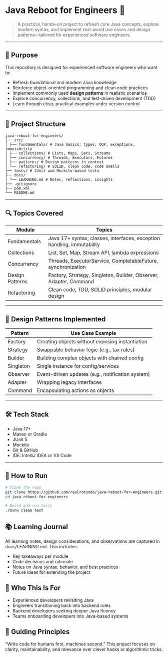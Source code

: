 # Java Reboot for Engineers 🚀

> A practical, hands-on project to refresh core Java concepts, explore modern syntax, and implement real-world use cases and design patterns—tailored for experienced software engineers.

---

## 🎯 Purpose

This repository is designed for experienced software engineers who want to:

- Refresh foundational and modern Java knowledge
- Reinforce object-oriented programming and clean code practices
- Implement commonly used **design patterns** in realistic scenarios
- Explore concurrency, collections, and test-driven development (TDD)
- Learn through clear, practical examples under version control

---

## 🧱 Project Structure

```folder
java-reboot-for-engineers/
├── src/
│ ├── fundamentals/ # Java basics: types, OOP, exceptions, immutability
│ ├── collections/ # Lists, Maps, Sets, Streams
│ ├── concurrency/ # Threads, Executors, Futures
│ ├── patterns/ # Design patterns in context
│ └── refactoring/ # SOLID, clean code, code smells
├── tests/ # JUnit and Mockito-based tests
├── docs/
│ └── LEARNING.md # Notes, reflections, insights
├── .gitignore
├── pom.xml
└── README.md
```

---

## 🔍 Topics Covered

| Module           | Topics                                                                 |
|------------------|------------------------------------------------------------------------|
| Fundamentals     | Java 17+ syntax, classes, interfaces, exception handling, immutability |
| Collections      | List, Set, Map, Stream API, lambda expressions                         |
| Concurrency      | Threads, ExecutorService, CompletableFuture, synchronization           |
| Design Patterns  | Factory, Strategy, Singleton, Builder, Observer, Adapter, Command      |
| Refactoring      | Clean code, TDD, SOLID principles, modular design                      |

---

## 🧪 Design Patterns Implemented

| Pattern          | Use Case Example                                   |
|------------------|----------------------------------------------------|
| Factory          | Creating objects without exposing instantiation    |
| Strategy         | Swappable behavior logic (e.g., tax rules)         |
| Builder          | Building complex objects with chained config       |
| Singleton        | Single instance for config/services                |
| Observer         | Event-driven updates (e.g., notification system)   |
| Adapter          | Wrapping legacy interfaces                         |
| Command          | Encapsulating actions as objects                   |

---

## 🛠️ Tech Stack

- Java 17+
- Maven or Gradle
- JUnit 5
- Mockito
- Git & GitHub
- IDE: IntelliJ IDEA or VS Code

---

## 📖 How to Run

```bash
# Clone the repo
git clone https://github.com/raulrotundo/java-reboot-for-engineers.git
cd java-reboot-for-engineers

# Build and run tests
./mvnw clean test
```

## 📚 Learning Journal
All learning notes, design considerations, and observations are captured in docs/LEARNING.md. This includes:

- Key takeaways per module
- Code decisions and rationale
- Notes on Java syntax, behavior, and best practices
- Future ideas for extending the project

## 👥 Who This Is For

- Experienced developers revisiting Java
- Engineers transitioning back into backend roles
- Backend developers seeking deeper Java fluency
- Teams onboarding developers into Java-based systems

## 🧠 Guiding Principles
“Write code for humans first, machines second.”
This project focuses on clarity, maintainability, and relevance over clever hacks or algorithmic tricks.
